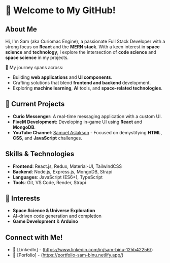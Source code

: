 # 👋 Welcome to My GitHub!

## About Me
Hi, I'm Sam (aka Curiomac Engine), a passionate Full Stack Developer with a strong focus on **React** and the **MERN stack**. With a keen interest in **space science** and **technology**, I explore the intersection of **code science** and **space science** in my projects.

🚀 My journey spans across:
- Building **web applications** and **UI components**.
- Crafting solutions that blend **frontend and backend** development.
- Exploring **machine learning**, **AI** tools, and **space-related technologies**.

## 🔭 Current Projects
- **Curio Messenger:** A real-time messaging application with a custom UI.
- **FiveM Development:** Developing in-game UI using **React** and **MongoDB**.
- **YouTube Channel**: [Samuel Aslakson](#) - Focused on demystifying **HTML**, **CSS**, and **JavaScript** challenges.

## Skills & Technologies
- **Frontend**: React.js, Redux, Material-UI, TailwindCSS
- **Backend**: Node.js, Express.js, MongoDB, Strapi
- **Languages**: JavaScript (ES6+), TypeScript
- **Tools**: Git, VS Code, Render, Strapi

## 🌱 Interests
- **Space Science & Universe Exploration**
- AI-driven code generation and completion
- **Game Development** & **Arduino**

## Connect with Me!
- 💼 [LinkedIn] - (https://www.linkedin.com/in/sam-binu-125b42256/)
- 📄 [Porfolio] - (https://portfolio-sam-binu.netlify.app/)
